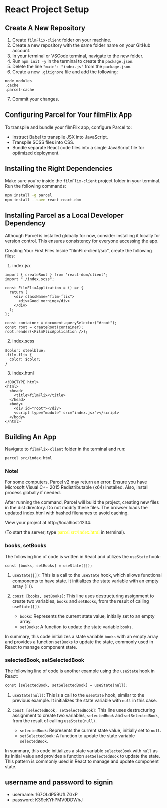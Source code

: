 # React Project Setup
## Create A New Repository

1. Create `filmFlix-client` folder on your machine.
2. Create a new repository with the same folder name on your GitHub account.
3. In your terminal or VSCode terminal, navigate to the new folder.
4. Run `npm init -y` in the terminal to create the `package.json`.
5. Delete the line `"main": "index.js"` from the `package.json`.
6. Create a new `.gitignore` file and add the following:
```
node_modules
.cache
.parcel-cache
```
7. Commit your changes.

## Configuring Parcel for Your filmFlix App

To transpile and bundle your filmFlix app, configure Parcel to:

- Instruct Babel to transpile JSX into JavaScript.
- Transpile SCSS files into CSS.
- Bundle separate React code files into a single JavaScript file for optimized deployment.

## Installing the Right Dependencies

Make sure you're inside the `filmFlix-client` project folder in your terminal. Run the following commands:

```bash
npm install -g parcel
npm install --save react react-dom
```

## Installing Parcel as a Local Developer Dependency
Although Parcel is installed globally for now, consider installing it locally for version control. This ensures consistency for everyone accessing the app.

Creating Your First Files
Inside "filmFlix-client/src", create the following files:

1. index.jsx
```
import { createRoot } from 'react-dom/client';
import "./index.scss";

const FilmFlixApplication = () => {
  return (
    <div className="film-flix">
      <div>Good morning</div>
    </div>
  );
};

const container = document.querySelector("#root");
const root = createRoot(container);
root.render(<FilmFlixApplication />);
```

2. index.scss
```
$color: steelblue;
.film-flix {
  color: $color;
}
```

3. index.html
```
<!DOCTYPE html>
<html>
  <head>
    <title>filmFlix</title>
  </head>
  <body>
    <div id="root"></div>
    <script type="module" src="index.jsx"></script>
  </body>
</html>
```

## Building An App
Navigate to `filmFlix-client` folder in the terminal and run:
```
parcel src/index.html
```

### Note! 
For some computers, Parcel v2 may return an error. Ensure you have Microsoft Visual C++ 2015 Redistributable (x64) installed. Also, install process globally if needed.

After running the command, Parcel will build the project, creating new files in the dist directory. Do not modify these files. The browser loads the updated index.html with hashed filenames to avoid caching.

View your project at http://localhost:1234. 

(To start the server; type <span style="font-family: 'Monaco'; font-size: 16px; font-weight:light; color: yellow">
parcel src/index.html</span> in terminal).


### books, setBooks
The following line of code is written in React and utilizes the `useState` hook:

```
const [books, setBooks] = useState([]);
```

1. `useState([])`: This is a call to the `useState` hook, which allows functional components to have state. It initializes the state variable with an empty array (`[]`).

2. `const [books, setBooks]`: This line uses destructuring assignment to create two variables, `books` and `setBooks`, from the result of calling `useState([])`.
   - `books`: Represents the current state value, initially set to an empty array.
   - `setBooks`: A function to update the state variable `books`.

In summary, this code initializes a state variable `books` with an empty array and provides a function `setBooks` to update the state, commonly used in React to manage component state.

### selectedBook, setSelectedBook
The following line of code is another example using the `useState` hook in React:

```
const [selectedBook, setSelectedBook] = useState(null);
```

1. `useState(null)`: This is a call to the `useState` hook, similar to the previous example. It initializes the state variable with `null` in this case.

2. `const [selectedBook, setSelectedBook]`: This line uses destructuring assignment to create two variables, `selectedBook` and `setSelectedBook`, from the result of calling `useState(null)`.
   - `selectedBook`: Represents the current state value, initially set to `null`.
   - `setSelectedBook`: A function to update the state variable `selectedBook`.

In summary, this code initializes a state variable `selectedBook` with `null` as its initial value and provides a function `setSelectedBook` to update the state. This pattern is commonly used in React to manage and update component state.
## username and password to signin
* username: 167OLdP5BUfLZGxP
* password: K39eKYhPMV9DDWhJ